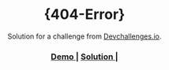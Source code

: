 <h1 align="center">{404-Error}</h1>

<div align="center">
   Solution for a challenge from  <a href="http://devchallenges.io" target="_blank">Devchallenges.io</a>.</div>

<div align="center">
  <h3>
    <a href="https://{https://404-error-page-dev.netlify.app/}">
      Demo
    </a>
    <span> | </span>
    <a href="https://{https://github.com/Kiruthi-1312/devchallenges/}">
      Solution
    </a>
    <span> | </span>
    
